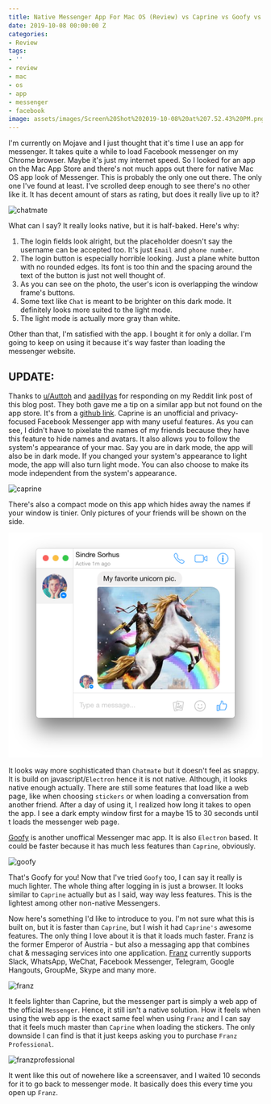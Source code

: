 ```yaml
---
title: Native Messenger App For Mac OS (Review) vs Caprine vs Goofy vs Franz
date: 2019-10-08 00:00:00 Z
categories:
- Review
tags:
- ''
- review
- mac
- os
- app
- messenger
- facebook
image: assets/images/Screen%20Shot%202019-10-08%20at%207.52.43%20PM.png
---
```


I'm currently on Mojave and I just thought that it's time I use an app for messenger. It takes quite a while to load Facebook messenger on my Chrome browser. Maybe it's just my internet speed. So I looked for an app on the Mac App Store and there's not much apps out there for native Mac OS app look of Messenger. This is probably the only one out there. The only one I've found at least. I've scrolled deep enough to see there's no other like it. It has decent amount of stars as rating, but does it really live up to it?

![chatmate](/blog/assets/images/Screen_Shot_2019-10-08_at_7_52_32_PM.png)

What can I say? It really looks native, but it is half-baked. Here's why:
1. The login fields look alright, but the placeholder doesn't say the username can be accepted too. It's just `Email` and `phone number`.
2. The login button is especially horrible looking. Just a plane white button with no rounded edges. Its font is too thin and the spacing around the text of the button is just not well thought of.
3. As you can see on the photo, the user's icon is overlapping the window frame's buttons.
4. Some text like `Chat` is meant to be brighter on this dark mode. It definitely looks more suited to the light mode.
5. The light mode is actually more gray than white.

Other than that, I'm satisfied with the app. I bought it for only a dollar. I'm going to keep on using it because it's way faster than loading the messenger website.

## UPDATE:

Thanks to [u/Auttoh][reddit] and [aadillyas][reddit] for responding on my Reddit link post of this blog post. They both gave me a tip on a similar app but not found on the app store. It's from a [github link][git]. Caprine is an unofficial and privacy-focused Facebook Messenger app with many useful features. As you can see, I didn't have to pixelate the names of my friends because they have this feature to hide names and avatars. It also allows you to follow the system's appearance of your mac. Say you are in dark mode, the app will also be in dark mode. If you changed your system's appearance to light mode, the app will also turn light mode. You can also choose to make its mode independent from the system's appearance.

![caprine](/blog/assets/images/Screen%20Shot%202019-10-09%20at%204.28.52%20AM.png)

There's also a compact mode on this app which hides away the names if your window is tinier. Only pictures of your friends will be shown on the side.

![compact](https://github.com/sindresorhus/caprine/raw/master/media/screenshot-compact.png)

It looks way more sophisticated than `Chatmate` but it doesn't feel as snappy. It is build on javascript/`Electron` hence it is not native. Although, it looks native enough actually. There are still some features that load like a web page, like when choosing `stickers` or when loading a conversation from another friend. After a day of using it, I realized how long it takes to open the app. I see a dark empty window first for a maybe 15 to 30 seconds until t loads the messenger web page. 

[Goofy][goofy] is another unoffical Messenger mac app. It is also `Electron` based. It could be faster because it has much less features than `Caprine`, obviously. 

![goofy](https://www.goofyapp.com/img/screenshot.png)

That's Goofy for you! Now that I've tried `Goofy` too, I can say it really is much lighter. The whole thing after logging in is just a browser. It looks similar to `Caprine` actually but as I said, way way less features. This is the lightest among other non-native Messengers. 

Now here's something I'd like to introduce to you. I'm not sure what this is built on, but it is faster than `Caprine`, but I wish it had `Caprine's` awesome features. The only thing I love about it is that it loads much faster. Franz is the former Emperor of Austria - but also a messaging app that combines chat & messaging services into one application. [Franz][franz] currently supports Slack, WhatsApp, WeChat, Facebook Messenger, Telegram, Google Hangouts, GroupMe, Skype and many more.

![franz](https://meetfranz.com/static/images/franz-screenshot.png)

It feels lighter than Caprine, but the messenger part is simply a web app of the official `Messenger`. Hence, it still isn't a native solution. How it feels when using the web app is the exact same feel when using `Franz` and I can say that it feels much master than `Caprine` when loading the stickers. The only downside I can find is that it just keeps asking you to purchase `Franz Professional`.

![franzprofessional](/blog/assets/images/Screen%20Shot%202019-10-09%20at%2010.56.18%20PM.png)

It went like this out of nowehere like a screensaver, and I waited 10 seconds for it to go back to messenger mode. It basically does this every time you open up `Franz`.

[reddit]: https://www.reddit.com/r/macapps/comments/dezb0e/native_messenger_app_for_mac_os_review/
[git]: https://github.com/sindresorhus/caprine/
[goofy]: https://www.goofyapp.com/
[franz]: https://meetfranz.com/
